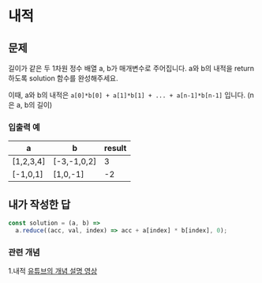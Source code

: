 # 내적

## 문제

길이가 같은 두 1차원 정수 배열 a, b가 매개변수로 주어집니다. a와 b의 내적을 return 하도록 solution 함수를 완성해주세요.

이때, a와 b의 내적은 `a[0]*b[0] + a[1]*b[1] + ... + a[n-1]*b[n-1]` 입니다. (n은 a, b의 길이)

### 입출력 예

| a         | b           | result |
| --------- | ----------- | ------ |
| [1,2,3,4] | [-3,-1,0,2] | 3      |
| [-1,0,1]  | [1,0,-1]    | -2     |

## 내가 작성한 답

```js
const solution = (a, b) =>
  a.reduce((acc, val, index) => acc + a[index] * b[index], 0);
```

### 관련 개념

1.내적 [유튜브의 개념 설명 영상](https://www.youtube.com/watch?v=2aNkZjGeonA)
